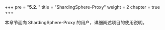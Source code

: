 +++
pre = "<b>5.2. </b>"
title = "ShardingSphere-Proxy"
weight = 2
chapter = true
+++

本章节面向 ShardingSphere-Proxy 的用户，详细阐述项目的使用说明。
